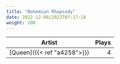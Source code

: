 ```yaml
---
title: "Bohemian Rhapsody"
date: 2022-12-08/2022T07:17:24
weight: 108
---
```




 Artist | Plays 
----- | -----:
[Queen]({{< ref "a4258">}}) | 4
